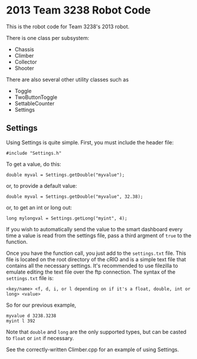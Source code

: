 # 2013 Team 3238 Robot Code
This is the robot code for Team 3238's 2013 robot.

There is one class per subsystem:
* Chassis
* Climber
* Collector
* Shooter

There are also several other utility classes such as
* Toggle
* TwoButtonToggle
* SettableCounter
* Settings

## Settings

Using Settings is quite simple. First, you must include the header file:

    #include "Settings.h"

To get a value, do this:

    double myval = Settings.getDouble("myvalue");
    
or, to provide a default value:

    double myval = Settings.getDouble("myvalue", 32.38);
    
or, to get an int or long out:

    long mylongval = Settings.getLong("myint", 4);
    
If you wish to automatically send the value to the smart dashboard every time a value is read from the settings file, pass a third argment of `true` to the function.

Once you have the function call, you just add to the `settings.txt` file.
This file is located on the root directory of the cRIO and is a simple text file that contains all the necessary settings.
It's recommended to use filezilla to emulate editing the text file over the ftp connection.
The syntax of the `settings.txt` file is:

    <key/name> <f, d, i, or l depending on if it's a float, double, int or long> <value>
    
So for our previous example,

    myvalue d 3238.3238
    myint l 392
    
Note that `double` and `long` are the only supported types, but can be casted to `float` or `int` if necessary.

See the correctly-written Climber.cpp for an example of using Settings.
